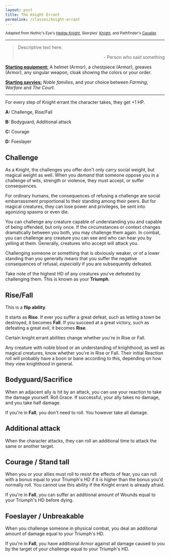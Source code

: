 ```yaml
---
layout: post
title: The Knight Errant
permalink: /classes/knight-errant
---
```

<small>Adapted from Nothic's Eye's [Hedge Knight](https://nothicseye.blogspot.com/2022/08/of-fallen-heroes-i-shall-sing-class.html), Skerples' [Knight](https://coinsandscrolls.blogspot.com/2017/06/osr-class-knights.html), and Pathfinder's [Cavalier](https://www.d20pfsrd.com/classes/base-classes/cavalier/).</small>

***

>Descriptive text here.
>
><p style="text-align: right">- Person who said something</p>

<b><u>Starting equipment:</u></b> A helmet (Armor), a chestpiece (Armor), greaves (Armor), any singular weapon, cloak showing the colors or your order.

<b><u>Starting savvies:</u></b> <i>Noble families</i>, and your choice between <i>Farming</i>, <i>Warfare</i> and <i>The Court</i>.

***

For every step of Knight errant the character takes, they get +1 HP.

<b>A:</b> Challenge, Rise/Fall

<b>B:</b> Bodyguard, Additional attack

<b>C:</b> Courage

<b>D:</b> Foeslayer

## Challenge
As a Knight, the challenges you offer don't only carry social weight, but magical weight as well. When you <i>demand</i> that someone oppose you in a challenge of wits, strength or violence, they must accept, or suffer consequences.

For ordinary humans, the consequences of refusing a challenge are social embarrassment proportional to their standing among their peers. But for magical creatures, they can lose power and privileges, be sent into agonizing spasms or even die.

You can challenge any creature capable of understanding you and capable of being offended, but only once. If the circumstances or context changes dramatically between you both, you may challenge them again. In combat, you can challenge any creature you can see and who can hear you by yelling at them. Generally, creatures who accept will attack you.

Challenging someone or something that is obviously weaker, or of a lower standing than you generally means that you suffer the negative consequences of refusal, <i>especially</i> if you are subsequently defeated.

Take note of the highest HD of any creatures you've defeated by challenging them. This is known as your <b>Triumph</b>.

## Rise/Fall
This is a <b>flip ability</b>.

It starts as <b>Rise</b>. If ever you suffer a great defeat, such as letting a town be destroyed, it becomes <b>Fall</b>. If you succeed at a great victory, such as defeating a great evil, it becomes <b>Rise</b>.

Certain knight errant abilities change whether you're in Rise or Fall.

Any creature with noble blood or an understanding of knighthood, as well as magical creatures, know whether you're in Rise or Fall. Their initial Reaction roll will probably have a boon or bane according to this, depending on how they view knighthood in general.

## Bodyguard/Sacrifice
When an adjacent ally is hit by an attack, you can use your reaction to take the damage yourself. Roll Grace. If successful, your ally takes no damage, and you take half damage.

If you're in <b>Fall</b>, you don't need to roll. You however take all damage.

## Additional attack
When the character attacks, they can roll an additional time to attack the same or another target.

## Courage / Stand tall
When you or your allies must roll to resist the effects of fear, you can roll with a bonus equal to your Triumph's HD if it is higher than the bonus you'd normally roll. You cannot use this ability if the Knight errant is already afraid.

If you're in <b>Fall</b>, you can suffer an additional amount of Wounds equal to your Triumph's HD before dying.

## Foeslayer / Unbreakable
When you challenge someone in physical combat, you deal an additional amount of damage equal to your Triumph's HD.

If you're in <b>Fall</b>, you have additional Armor against all damage caused to you by the target of your challenge equal to your Triumph's HD.
